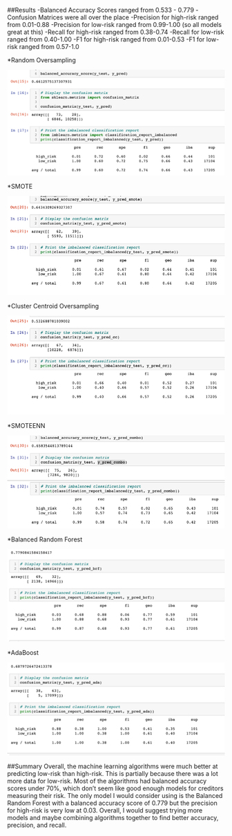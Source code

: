 ##Results
-Balanced Accuracy Scores ranged from 0.533 - 0.779
-Confusion Matrices were all over the place
-Precision for high-risk ranged from 0.01-0.88
-Precision for low-risk ranged from 0.99-1.00 (so all models great at this)
-Recall for high-risk ranged from 0.38-0.74
-Recall for low-risk ranged from 0.40-1.00
-F1 for high-risk ranged from 0.01-0.53
-F1 for low-risk ranged from 0.57-1.0

*Random Oversampling

![alt text](https://github.com/Betsy-Kalkwarf/Credit_Risk_Analysis/blob/main/Metrics/Random%20Oversampling.png)

*SMOTE

![alt text](https://github.com/Betsy-Kalkwarf/Credit_Risk_Analysis/blob/main/Metrics/SMOTE%20Oversampling.png)

*Cluster Centroid Oversampling

![alt text](https://github.com/Betsy-Kalkwarf/Credit_Risk_Analysis/blob/main/Metrics/Cluster%20Centroid%20Undersampling.png)

*SMOTEENN

![alt text](https://github.com/Betsy-Kalkwarf/Credit_Risk_Analysis/blob/main/Metrics/SMOTEENN%20Combo.png)

*Balanced Random Forest

![alt text](https://github.com/Betsy-Kalkwarf/Credit_Risk_Analysis/blob/main/Metrics/BalancedRandomForest.png)

*AdaBoost

![alt text](https://github.com/Betsy-Kalkwarf/Credit_Risk_Analysis/blob/main/Metrics/AdaBoost.png)

##Summary
Overall, the machine learning algorithms were much better at predicting low-risk than high-risk. This is partially because there was a lot more data for low-risk. Most of the algorithms had balanced accuracy scores under 70%, which don’t seem like good enough models for creditors measuring their risk. The only model I would consider using is the Balanced Random Forest with a balanced accuracy score of 0.779 but the precision for high-risk is very low at 0.03. Overall, I would suggest trying more models and maybe combining algorithms together to find better accuracy, precision, and recall.



